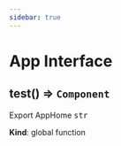 ```yaml
---
sidebar: true
---
```

<a name="test"></a>

# App Interface

## test() ⇒ <code>Component</code>
Export AppHome <tt>str</tt>

**Kind**: global function  
